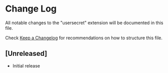 # Change Log

All notable changes to the "usersecret" extension will be documented in this file.

Check [Keep a Changelog](http://keepachangelog.com/) for recommendations on how to structure this file.

## [Unreleased]

- Initial release